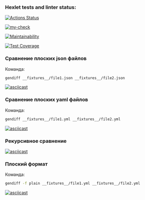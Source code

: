 ### Hexlet tests and linter status:
[![Actions Status](https://github.com/Pajzer/frontend-project-46/actions/workflows/hexlet-check.yml/badge.svg)](https://github.com/Pajzer/frontend-project-46/actions)

[![my-check](https://github.com/Pajzer/frontend-project-46/actions/workflows/main.yml/badge.svg)](https://github.com/Pajzer/frontend-project-46/actions/workflows/main.yml)

[![Maintainability](https://api.codeclimate.com/v1/badges/68f3144ff1094c329628/maintainability)](https://codeclimate.com/github/Pajzer/frontend-project-46/maintainability)

[![Test Coverage](https://api.codeclimate.com/v1/badges/68f3144ff1094c329628/test_coverage)](https://codeclimate.com/github/Pajzer/frontend-project-46/test_coverage)


### Сравнение плоских json файлов

Команда:

   ```sh
   gendiff __fixtures__/file1.json __fixtures__/file2.json
   ```
[![asciicast](https://asciinema.org/a/TmJMnQmHO9cAI2q4RdJ7VTmtm.svg)](https://asciinema.org/a/TmJMnQmHO9cAI2q4RdJ7VTmtm)


### Сравнение плоских yaml файлов

Команда:

   ```sh
   gendiff __fixtures__/file1.yml __fixtures__/file2.yml
   ```
[![asciicast](https://asciinema.org/a/2WcjQMu6YxvXMgyjvurPIt2p4.svg)](https://asciinema.org/a/2WcjQMu6YxvXMgyjvurPIt2p4)

### Рекурсивное сравнение

[![asciicast](https://asciinema.org/a/rNlPbuyxzdhvOnPIGHMTeh0cJ.svg)](https://asciinema.org/a/rNlPbuyxzdhvOnPIGHMTeh0cJ)


### Плоский формат

Команда:

   ```sh
   gendiff -f plain __fixtures__/file1.yml __fixtures__/file2.yml
   ```
 [![asciicast](https://asciinema.org/a/tUcNdLVjBlqJTYhKhfzllF4rM.svg)](https://asciinema.org/a/tUcNdLVjBlqJTYhKhfzllF4rM)  